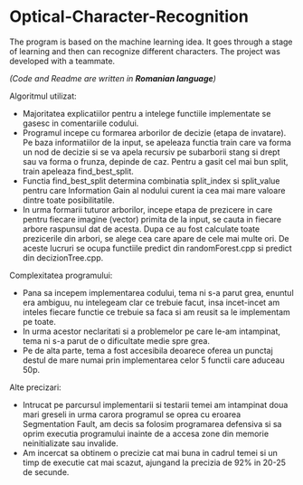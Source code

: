 # Optical-Character-Recognition
The program is based on the machine learning idea. It goes through a stage of learning and then can recognize different characters. The project was developed with a teammate.

*(Code and Readme are written in **Romanian language**)*

Algoritmul utilizat:
- Majoritatea explicatiilor pentru a intelege functiile implementate se
gasesc in comentariile codului.
- Programul incepe cu formarea arborilor de decizie (etapa de invatare). Pe
baza informatiilor de la input, se apeleaza functia train care va forma un nod
de decizie si se va apela recursiv pe subarborii stang si drept sau va forma o
frunza, depinde de caz. Pentru a gasit cel mai bun split, train apeleaza
find_best_split.
- Functia find_best_split determina combinatia split_index si split_value
pentru care Information Gain al nodului curent ia cea mai mare valoare dintre
toate posibilitatile.
- In urma formarii tuturor arborilor, incepe etapa de prezicere in care
pentru fiecare imagine (vector) primita de la input, se cauta in fiecare arbore
raspunsul dat de acesta. Dupa ce au fost calculate toate prezicerile din
arbori, se alege cea care apare de cele mai multe ori. De aceste lucruri se
ocupa functiile predict din randomForest.cpp si predict din decizionTree.cpp.

Complexitatea programului:
- Pana sa incepem implementarea codului, tema ni s-a parut grea, enuntul
era ambiguu, nu intelegeam clar ce trebuie facut, insa incet-incet am inteles
fiecare functie ce trebuie sa faca si am reusit sa le implementam pe toate.
- In urma acestor neclaritati si a problemelor pe care le-am intampinat,
tema ni s-a parut de o dificultate medie spre grea.
- Pe de alta parte, tema a fost accesibila deoarece oferea un punctaj
destul de mare numai prin implementarea celor 5 functii care aduceau 50p.

Alte precizari:
- Intrucat pe parcursul implementarii si testarii temei am intampinat doua
mari greseli in urma carora programul se oprea cu eroarea Segmentation Fault,
am decis sa folosim programarea defensiva si sa oprim executia programului
inainte de a accesa zone din memorie neinitializate sau invalide.
- Am incercat sa obtinem o precizie cat mai buna in cadrul temei si un timp
de executie cat mai scazut, ajungand la precizia de 92% in 20-25 de secunde.
